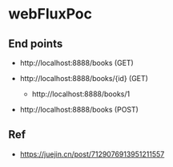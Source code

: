 # webFluxPoc

## End points

- http://localhost:8888/books (GET)
- http://localhost:8888/books/{id} (GET)
  - http://localhost:8888/books/1

- http://localhost:8888/books (POST)

## Ref
- https://juejin.cn/post/7129076913951211557
